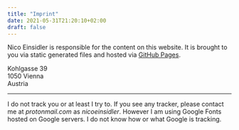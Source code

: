 ```yaml
---
title: "Imprint"
date: 2021-05-31T21:20:10+02:00
draft: false
---
```


Nico Einsidler is responsible for the content on this website. It is brought to you via static generated files and hosted via [GitHub Pages](https://pages.github.com/).

Kohlgasse 39  
1050 Vienna  
Austria

---

I do not track you or at least I try to. If you see any tracker, please contact me at *protonmail.com* as *nicoeinsidler*. However I am using Google Fonts hosted on Google servers. I do not know how or what Google is tracking.
